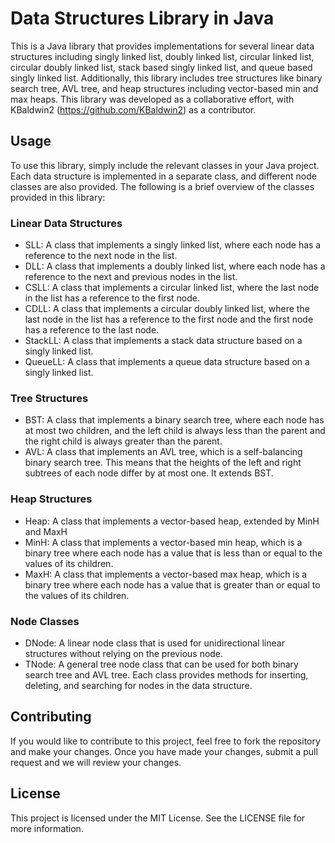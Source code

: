 # Data Structures Library in Java
This is a Java library that provides implementations for several linear data structures including singly linked list, doubly linked list, circular linked list, circular doubly linked list, stack based singly linked list, and queue based singly linked list. Additionally, this library includes tree structures like binary search tree, AVL tree, and heap structures including vector-based min and max heaps. This library was developed as a collaborative effort, with KBaldwin2 (https://github.com/KBaldwin2) as a contributor.

## Usage
To use this library, simply include the relevant classes in your Java project. Each data structure is implemented in a separate class, and different node classes are also provided. The following is a brief overview of the classes provided in this library:

### Linear Data Structures
- SLL: A class that implements a singly linked list, where each node has a reference to the next node in the list.
- DLL: A class that implements a doubly linked list, where each node has a reference to the next and previous nodes in the list.
- CSLL: A class that implements a circular linked list, where the last node in the list has a reference to the first node.
- CDLL: A class that implements a circular doubly linked list, where the last node in the list has a reference to the first node and the first node has a reference to the last node.
- StackLL: A class that implements a stack data structure based on a singly linked list.
- QueueLL: A class that implements a queue data structure based on a singly linked list.
### Tree Structures
- BST: A class that implements a binary search tree, where each node has at most two children, and the left child is always less than the parent and the right child is always greater than the parent.
- AVL: A class that implements an AVL tree, which is a self-balancing binary search tree. This means that the heights of the left and right subtrees of each node differ by at most one. It extends BST.
### Heap Structures
- Heap: A class that implements a vector-based heap, extended by MinH and MaxH
- MinH: A class that implements a vector-based min heap, which is a binary tree where each node has a value that is less than or equal to the values of its children.
- MaxH: A class that implements a vector-based max heap, which is a binary tree where each node has a value that is greater than or equal to the values of its children.
### Node Classes
- DNode: A linear node class that is used for unidirectional linear structures without relying on the previous node.
- TNode: A general tree node class that can be used for both binary search tree and AVL tree.
Each class provides methods for inserting, deleting, and searching for nodes in the data structure.

## Contributing
If you would like to contribute to this project, feel free to fork the repository and make your changes. Once you have made your changes, submit a pull request and we will review your changes.

## License
This project is licensed under the MIT License. See the LICENSE file for more information.
